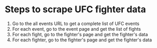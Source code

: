 # Steps to scrape UFC fighter data

1. Go to the all events URL to get a complete list of UFC events
2. For each event, go to the event page and get the list of fights
3. For each fight, go to the fighter's page and get the fighter's data
4. For each fighter, go to the fighter's page and get the fighter's data
